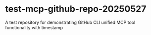 # test-mcp-github-repo-20250527
A test repository for demonstrating GitHub CLI unified MCP tool functionality with timestamp
